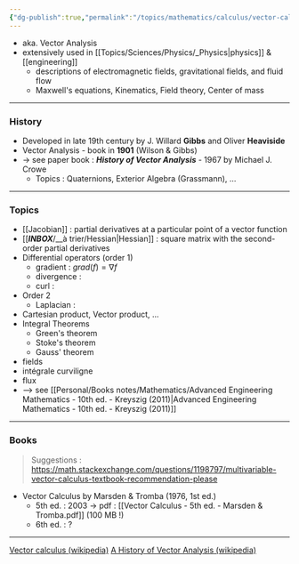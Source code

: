 ```yaml
---
{"dg-publish":true,"permalink":"/topics/mathematics/calculus/vector-calculus/"}
---
```


<!--
9 septembre 2012 : 18h30 -> 19h30
1 avril 2018 : 14h (5.5 ans plus tard...)
-->

- aka. Vector Analysis
- extensively used in [[Topics/Sciences/Physics/_Physics|physics]] & [[engineering]]
	- descriptions of electromagnetic fields, gravitational fields, and fluid flow
	- Maxwell's equations, Kinematics, Field theory, Center of mass

---
### History
- Developed in late 19th century by J. Willard **Gibbs** and Oliver **Heaviside**
- Vector Analysis - book in **1901** (Wilson & Gibbs)
- -> see paper book : ***History of Vector Analysis*** - 1967 by Michael J. Crowe
	- Topics : Quaternions, Exterior Algebra (Grassmann), ...

---
### Topics
- [[Jacobian]] : partial derivatives at a particular point of a vector function
- [[___INBOX___/__à trier/Hessian|Hessian]] : square matrix with the second-order partial derivatives
- Differential operators (order 1)
	- gradient : $grad(f)=\nabla f$
	- divergence : 
	- curl : 
- Order 2
	- Laplacian : 
- Cartesian product, Vector product, ...
- Integral Theorems
	- Green's theorem
	- Stoke's theorem
	- Gauss' theorem
- fields
- intégrale curviligne
- flux
- --> see [[Personal/Books notes/Mathematics/Advanced Engineering Mathematics - 10th ed. - Kreyszig (2011)|Advanced Engineering Mathematics - 10th ed. - Kreyszig (2011)]]

---
### Books
> Suggestions : https://math.stackexchange.com/questions/1198797/multivariable-vector-calculus-textbook-recommendation-please
- Vector Calculus by Marsden & Tromba (1976, 1st ed.)
	- 5th ed. : 2003 -> pdf : [[Vector Calculus - 5th ed. - Marsden & Tromba.pdf]] (100 MB !)
	- 6th ed. : ?

---
[Vector calculus (wikipedia)](https://en.wikipedia.org/wiki/Vector_calculus)
[A History of Vector Analysis (wikipedia)](https://en.wikipedia.org/wiki/A_History_of_Vector_Analysis)
